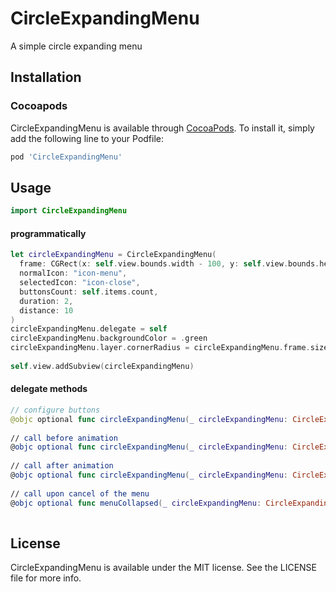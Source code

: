 # CircleExpandingMenu
A simple circle expanding menu


## Installation

### Cocoapods

CircleExpandingMenu is available through [CocoaPods](http://cocoapods.org). To install it, simply add the following line to your Podfile:

```ruby
pod 'CircleExpandingMenu'
```

## Usage

```swift
import CircleExpandingMenu
```

#### programmatically
```swift
let circleExpandingMenu = CircleExpandingMenu(
  frame: CGRect(x: self.view.bounds.width - 100, y: self.view.bounds.height - 100, width: 50, height: 50),
  normalIcon: "icon-menu",
  selectedIcon: "icon-close",
  buttonsCount: self.items.count,
  duration: 2,
  distance: 10
)
circleExpandingMenu.delegate = self
circleExpandingMenu.backgroundColor = .green
circleExpandingMenu.layer.cornerRadius = circleExpandingMenu.frame.size.width / 2
    
self.view.addSubview(circleExpandingMenu)
```
#### delegate methods
```swift
// configure buttons
@objc optional func circleExpandingMenu(_ circleExpandingMenu: CircleExpandingMenu, willDisplay button: UIButton, atIndex: Int)
  
// call before animation
@objc optional func circleExpandingMenu(_ circleExpandingMenu: CircleExpandingMenu, buttonWillSelected button: UIButton, atIndex: Int)
  
// call after animation
@objc optional func circleExpandingMenu(_ circleExpandingMenu: CircleExpandingMenu, buttonDidSelected button: UIButton, atIndex: Int)
  
// call upon cancel of the menu
@objc optional func menuCollapsed(_ circleExpandingMenu: CircleExpandingMenu)
  
```

## License
CircleExpandingMenu is available under the MIT license. See the LICENSE file for more info.
